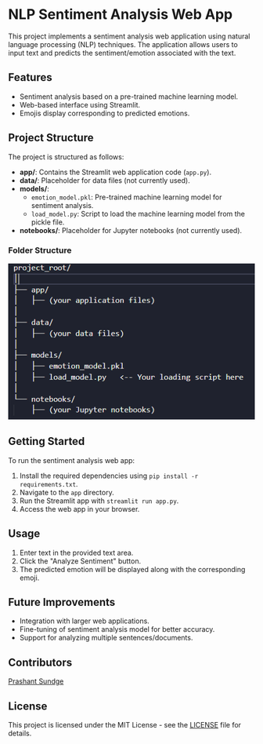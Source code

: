 
# NLP Sentiment Analysis Web App

This project implements a sentiment analysis web application using natural language processing (NLP) techniques. The application allows users to input text and predicts the sentiment/emotion associated with the text.

## Features

- Sentiment analysis based on a pre-trained machine learning model.
- Web-based interface using Streamlit.
- Emojis display corresponding to predicted emotions.

## Project Structure

The project is structured as follows:

- **app/**: Contains the Streamlit web application code (`app.py`).
- **data/**: Placeholder for data files (not currently used).
- **models/**:
  - `emotion_model.pkl`: Pre-trained machine learning model for sentiment analysis.
  - `load_model.py`: Script to load the machine learning model from the pickle file.
- **notebooks/**: Placeholder for Jupyter notebooks (not currently used).

### Folder Structure



![alt text](image.png)



## Getting Started

To run the sentiment analysis web app:

1. Install the required dependencies using `pip install -r requirements.txt`.
2. Navigate to the `app` directory.
3. Run the Streamlit app with `streamlit run app.py`.
4. Access the web app in your browser.

## Usage

1. Enter text in the provided text area.
2. Click the "Analyze Sentiment" button.
3. The predicted emotion will be displayed along with the corresponding emoji.

## Future Improvements

- Integration with larger web applications.
- Fine-tuning of sentiment analysis model for better accuracy.
- Support for analyzing multiple sentences/documents.

## Contributors
[Prashant Sundge](https://github.com/prashantsundge)

## License

This project is licensed under the MIT License - see the [LICENSE](LICENSE) file for details.

